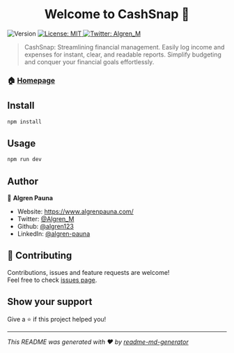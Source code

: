 <h1 align="center">Welcome to CashSnap 👋</h1>
<p>
  <img alt="Version" src="https://img.shields.io/badge/version-0.0.1-blue.svg?cacheSeconds=2592000" />
  <a href="#" target="_blank">
    <img alt="License: MIT" src="https://img.shields.io/badge/License-MIT-yellow.svg" />
  </a>
  <a href="https://twitter.com/Algren_M" target="_blank">
    <img alt="Twitter: Algren_M" src="https://img.shields.io/twitter/follow/Algren_M.svg?style=social" />
  </a>
</p>

> CashSnap: Streamlining financial management. Easily log income and expenses for instant, clear, and readable reports. Simplify budgeting and conquer your financial goals effortlessly.

### 🏠 [Homepage](https://cashsnap.vercel.app/)

## Install

```sh
npm install
```

## Usage

```sh
npm run dev
```

## Author

👤 **Algren Pauna**

- Website: https://www.algrenpauna.com/
- Twitter: [@Algren_M](https://twitter.com/Algren_M)
- Github: [@algren123](https://github.com/algren123)
- LinkedIn: [@algren-pauna](https://linkedin.com/in/algren-pauna)

## 🤝 Contributing

Contributions, issues and feature requests are welcome!<br />Feel free to check [issues page](https://github.com/algren123/CashSnap/issues).

## Show your support

Give a ⭐️ if this project helped you!

---

_This README was generated with ❤️ by [readme-md-generator](https://github.com/kefranabg/readme-md-generator)_
